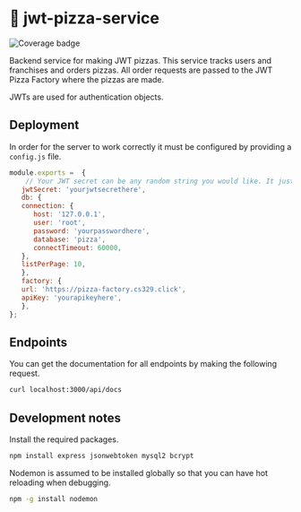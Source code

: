 # 🍕 jwt-pizza-service

![Coverage badge](https://pizza-factory.cs329.click/api/badge/m10iguel/jwtpizzaservicecoverage/?version=1)

Backend service for making JWT pizzas. This service tracks users and franchises and orders pizzas. All order requests are passed to the JWT Pizza Factory where the pizzas are made.

JWTs are used for authentication objects.

## Deployment

In order for the server to work correctly it must be configured by providing a `config.js` file.

```js
module.exports =  {
    // Your JWT secret can be any random string you would like. It just needs to be secret.
   jwtSecret: 'yourjwtsecrethere',
   db: {
   connection: {
      host: '127.0.0.1',
      user: 'root',
      password: 'yourpasswordhere',
      database: 'pizza',
      connectTimeout: 60000,
   },
   listPerPage: 10,
   },
   factory: {
   url: 'https://pizza-factory.cs329.click',
   apiKey: 'yourapikeyhere',
   },
};
```

## Endpoints

You can get the documentation for all endpoints by making the following request.

```sh
curl localhost:3000/api/docs
```

## Development notes

Install the required packages.

```sh
npm install express jsonwebtoken mysql2 bcrypt
```

Nodemon is assumed to be installed globally so that you can have hot reloading when debugging.

```sh
npm -g install nodemon
```
